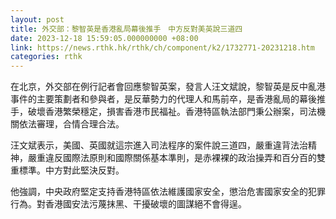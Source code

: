 ```yaml
---
layout: post
title: 外交部：黎智英是香港亂局幕後推手　中方反對美英說三道四
date: 2023-12-18 15:59:05.000000000 +08:00
link: https://news.rthk.hk/rthk/ch/component/k2/1732771-20231218.htm
categories: rthk
---
```


在北京，外交部在例行記者會回應黎智英案，發言人汪文斌說，黎智英是反中亂港事件的主要策劃者和參與者，是反華勢力的代理人和馬前卒，是香港亂局的幕後推手，破壞香港繁榮穩定，損害香港市民福祉。香港特區執法部門秉公辦案，司法機關依法審理，合情合理合法。

汪文斌表示，美國、英國就這宗進入司法程序的案件說三道四，嚴重違背法治精神，嚴重違反國際法原則和國際關係基本準則，是赤裸裸的政治操弄和百分百的雙重標準。中方對此堅決反對。

他強調，中央政府堅定支持香港特區依法維護國家安全，懲治危害國家安全的犯罪行為。對香港國安法污蔑抹黑、干擾破壞的圖謀絕不會得逞。
